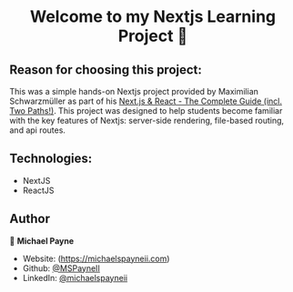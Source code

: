 <h1 align="center">Welcome to my Nextjs Learning Project 👋</h1>

## Reason for choosing this project:

This was a simple hands-on Nextjs project provided by Maximilian Schwarzmüller as part of his [Next.js & React - The Complete Guide (incl. Two Paths!)](https://www.udemy.com/course/nextjs-react-the-complete-guide/). This project was designed to help students become familiar with the key features of Nextjs: server-side rendering, file-based routing, and api routes.

## Technologies:

- NextJS
- ReactJS

## Author

👤 **Michael Payne**

- Website: (https://michaelspayneii.com)
- Github: [@MSPayneII](https://github.com/MSPayneII)
- LinkedIn: [@michaelspayneii](https://linkedin.com/in/michaelspayneii)
